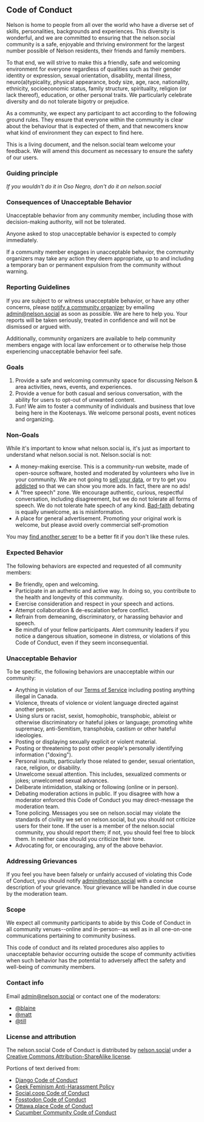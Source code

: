 ## Code of Conduct

Nelson is home to people from all over the world who have a diverse set of skills, personalities, backgrounds and experiences. This diversity is wonderful, and we are committed to ensuring that the nelson.social community is a safe, enjoyable and thriving environment for the largest number possible of Nelson residents, their friends and family members.

To that end, we will strive to make this a friendly, safe and welcoming environment for everyone regardless of qualities such as their gender identity or expression, sexual orientation, disability, mental illness, neuro(a)typicality, physical appearance, body size, age, race, nationality, ethnicity, socioeconomic status, family structure, spirituality, religion (or lack thereof), education, or other personal traits. We particularly celebrate diversity and do not tolerate bigotry or prejudice.

As a community, we expect any participant to act according to the following ground rules. They ensure that everyone within the community is clear about the behaviour that is expected of them, and that newcomers know what kind of environment they can expect to find here.

This is a living document, and the nelson.social team welcome your feedback. We will amend this document as necessary to ensure the safety of our users.

### Guiding principle

*If you wouldn't do it in Oso Negro, don't do it on nelson.social*

### Consequences of Unacceptable Behavior

Unacceptable behavior from any community member, including those with decision-making authority, will not be tolerated.

Anyone asked to stop unacceptable behavior is expected to comply immediately.

If a community member engages in unacceptable behavior, the community organizers may take any action they deem appropriate, up to and including a temporary ban or permanent expulsion from the community without warning.

### Reporting Guidelines

If you are subject to or witness unacceptable behavior, or have any other concerns, please [notify a community organizer](#contact-info) by emailing [admin@nelson.social](mailto:admin@nelson.social) as soon as possible. We are here to help you. Your reports will be taken seriously, treated in confidence and will not be dismissed or argued with.

Additionally, community organizers are available to help community members engage with local law enforcement or to otherwise help those experiencing unacceptable behavior feel safe.

### Goals

  1. Provide a safe and welcoming community space for discussing Nelson & area activities, news, events, and experiences.
  1. Provide a venue for both casual and serious conversation, with the ability for users to opt-out of unwanted content.
  1. Fun! We aim to foster a community of individuals and business that love being here in the Kootenays. We welcome personal posts, event notices and organizing.

### Non-Goals

While it's important to know what nelson.social is, it's just as important to understand what nelson.social is not. Nelson.social is not:

* A money-making exercise. This is a community-run website, made of open-source software, hosted and moderated by volunteers who live in your community. We are not going to [sell your data](https://en.wikipedia.org/wiki/Facebook%E2%80%93Cambridge_Analytica_data_scandal), or try to get you [addicted](https://www.theguardian.com/technology/2017/nov/09/facebook-sean-parker-vulnerability-brain-psychology) so that we can show you more ads. In fact, there are no ads!
* A "free speech" zone. We encourage authentic, curious, respectful conversation, including disagreement, but we do not tolerate all forms of speech. We do not tolerate hate speech of any kind. [Bad-faith](https://en.wikipedia.org/wiki/Bad_faith) debating is equally unwelcome, as is misinformation.
* A place for general advertisement. Promoting your original work is welcome, but please avoid overly commercial self-promotion

You may [find another server](https://instances.social/) to be a better fit if you don't like these rules.

### Expected Behavior

The following behaviors are expected and requested of all community members:

  * Be friendly, open and welcoming.
  * Participate in an authentic and active way. In doing so, you contribute to the health and longevity of this community.
  * Exercise consideration and respect in your speech and actions.
  * Attempt collaboration & de-escalation before conflict.
  * Refrain from demeaning, discriminatory, or harassing behavior and speech.
  * Be mindful of your fellow participants. Alert community leaders if you notice a dangerous situation, someone in distress, or violations of this Code of Conduct, even if they seem inconsequential.
  
### Unacceptable Behavior

To be specific, the following behaviors are unacceptable within our community:

  * Anything in violation of our [Terms of Service](https://nelson.social/terms) including posting anything illegal in Canada.
  * Violence, threats of violence or violent language directed against another person.
  * Using slurs or racist, sexist, homophobic, transphobic, ableist or otherwise discriminatory or hateful jokes or language; promoting white supremacy, anti-Semitism, transphobia, castism or other hateful ideologies.
  * Posting or displaying sexually explicit or violent material.
  * Posting or threatening to post other people's personally identifying information ("doxing").
  * Personal insults, particularly those related to gender, sexual orientation, race, religion, or disability.
  * Unwelcome sexual attention. This includes, sexualized comments or jokes; unwelcomed sexual advances.
  * Deliberate intimidation, stalking or following (online or in person).
  * Debating moderation actions in public. If you disagree with how a moderator enforced this Code of Conduct you may direct-message the moderation team.
  * Tone policing. Messages you see on nelson.social may violate the standards of civility we set on nelson.social, but you should not criticize users for their tone. If the user is a member of the nelson.social community, you should report them; if not, you should feel free to block them. In neither case should you criticize their tone.
  * Advocating for, or encouraging, any of the above behavior.

### Addressing Grievances

If you feel you have been falsely or unfairly accused of violating this Code of Conduct, you should notify admin@nelson.social with a concise description of your grievance. Your grievance will be handled in due course by the moderation team.

### Scope

We expect all community participants to abide by this Code of Conduct in all community venues--online and in-person--as well as in all one-on-one communications pertaining to community business.

This code of conduct and its related procedures also applies to unacceptable behavior occurring outside the scope of community activities when such behavior has the potential to adversely affect the safety and well-being of community members.

### Contact info

Email [admin@nelson.social](mailto:admin@nelson.social) or contact one of the moderators:

* [@blaine](https://nelson.social/web/@blaine)
* [@matt](https://nelson.social/web/@matt)
* [@till](https://nelson.social/web/@till)

### License and attribution

The nelson.social Code of Conduct is distributed by [nelson.social](http://nelson.social) under a [Creative Commons Attribution-ShareAlike license](http://creativecommons.org/licenses/by-sa/3.0/). 

Portions of text derived from:

- [Django Code of Conduct](https://www.djangoproject.com/conduct/)
- [Geek Feminism Anti-Harassment Policy](http://geekfeminism.wikia.com/wiki/Conference_anti-harassment/Policy)
- [Social.coop Code of Conduct](https://wiki.social.coop/rules-and-bylaws/Code-of-conduct.html)
- [Fosstodon Code of Conduct](https://hub.fosstodon.org/coc/)
- [Ottawa.place Code of Conduct](https://ottawa.place/terms#coc)
- [Cucumber Community Code of Conduct](https://cucumber.io/conduct)
